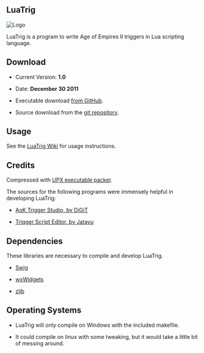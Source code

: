 LuaTrig
-------

![Logo](https://github.com/andy-joslin/LuaTrig/raw/master/src/res/icon.png)

LuaTrig is a program to write Age of Empires II triggers in Lua scripting language. 

Download
--------

* Current Version: **1.0**

* Date:  **December 30 2011**

* Executable download [from GitHub](https://github.com/andy-joslin/LuaTrig/downloads).

* Source download from the [git repository](https://github.com/andy-joslin/LuaTrig/).

Usage
-----

See the [LuaTrig Wiki](https://github.com/andy-joslin/LuaTrig/wiki) for usage instructions.

Credits
-------

Compressed with [UPX executable packer](http://upx.sourceforge.net/).


The sources for the following programs were immensely helpful in developing LuaTrig:

* [AoK Trigger Studio, by DiGiT](http://sourceforge.net/projects/aokts/)

* [Trigger Script Editor, by Jatayu](http://aok.heavengames.com/blacksmith/showfile.php?fileid=10278)

Dependencies
------------

These libraries are necessary to compile and develop LuaTrig.

* [Swig](http://www.swig.org/)

* [wxWidgets](http://wxwidgets.org/)

* [zlib](http://zlib.net/)

Operating Systems
-----------------

* LuaTrig will only compile on Windows with the included makefile.

* It could compile on linux with some tweaking, but it would take a little bit of messing around.